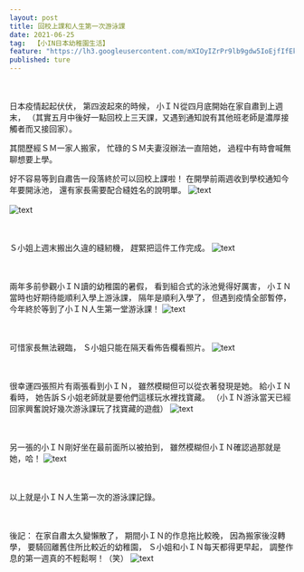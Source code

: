 ```yaml
---
layout: post
title: 回校上課和人生第一次游泳課
date: 2021-06-25
tag:  【小IN日本幼稚園生活】
feature: "https://lh3.googleusercontent.com/mXIOyIZrPr9lb9gdw5IoEjfIfEk-aUk01Oyb4rEY69ZEaHVmKvdSmZK39wNe6ozTXW90wZo0PtacFLme_qX4pxj4MDgMHjWFhwHKZQW2uX_kyh6FA-CclzpeshvhLNqdB5C1qbx131M=w2400"
published: ture
---
```


<br><br>
日本疫情起起伏伏，
第四波起來的時候，
小ＩＮ從四月底開始在家自肅到上週末，
（其實五月中後好一點回校上三天課，又遇到通知說有其他班老師是濃厚接觸者而又接回家）。

其間歷經ＳＭ一家人搬家，
忙碌的ＳＭ夫妻沒辦法一直陪她，
過程中有時會喊無聊想要上學。

好不容易等到自肅告一段落終於可以回校上課啦！
在開學前兩週收到學校通知今年要開泳池，
還有家長需要配合縫姓名的說明單。
![text](https://lh3.googleusercontent.com/z9h0eKAnMHmuGw9BEFtnNGD9G66V9_n5KppIjjlhFTn-lmCXKz1G5ZJXGsx-Hjz30LXvno25kQv_WxWHcw3rBN9xmNqLch1lQKqRKJM8_3iOerdJoSdD1tA4Rmh_wsTtm0ybTtQsqLU=w2400)
<br><br>
![text](https://lh3.googleusercontent.com/_IV5L7JnYwE1_IzrE-TtLuTPOva8WwIrxbT1wIjq80d_gYbXF85qqYJX1MkDrWHAf8rPymUl5n3eh3ieaSaW3QPGOysQQIWbLjiD-fXV1I1g_p9AEI7q9sHdfDw42eFlmRR1stcxfjI=w2400)


<br><br>
Ｓ小姐上週末搬出久違的縫紉機，
趕緊把這件工作完成。
![text](https://lh3.googleusercontent.com/bcF0lHrCr_IZxtO6RIvNgzlVgQNjoCo34bR4hBvNKGE2GLrNHGLdsAi3swAhq61n7vWLRaB0r5Xq4rVRkIcb7E8NrNwScAbBmIJpqeiIp7zYVpcIRiQpSp7BYTLi1SY9BhaOq_xICZs=w2400)


<br><br>
兩年多前參觀小ＩＮ讀的幼稚園的暑假，
看到組合式的泳池覺得好厲害，
小ＩＮ當時也好期待能順利入學上游泳課，
隔年是順利入學了，
但遇到疫情全部暫停，
今年終於等到了小ＩＮ人生第一堂游泳課！
![text](https://lh3.googleusercontent.com/mXIOyIZrPr9lb9gdw5IoEjfIfEk-aUk01Oyb4rEY69ZEaHVmKvdSmZK39wNe6ozTXW90wZo0PtacFLme_qX4pxj4MDgMHjWFhwHKZQW2uX_kyh6FA-CclzpeshvhLNqdB5C1qbx131M=w2400)


<br><br>
可惜家長無法親臨，
Ｓ小姐只能在隔天看佈告欄看照片。
![text](https://lh3.googleusercontent.com/jIgP2VODafc5uH6ECNxoWxqgcJcU6HWRi6vM0_EgDIoWQNU1wkSP2L1MYQZXV2H_aSaWTgi6kRnc54dB50vU0iua3R1H_ayQiNOLFk7q2aktXiI5ceo10JdNnO0DvWdydFqRMzoh00Q=w2400)


<br><br>
很幸運四張照片有兩張看到小ＩＮ，
雖然模糊但可以從衣著發現是她。
給小ＩＮ看時，
她告訴Ｓ小姐老師就是要他們這樣玩水裡找寶藏。
（小ＩＮ游泳當天已經回家興奮說好幾次游泳課玩了找寶藏的遊戲）
![text](https://lh3.googleusercontent.com/5hU7P5CPKVgD_Yaq-wpMeeiSmIIidtRfdqJibsSvP-rs7CnsTpFzljm18xnbXtu23mA3qKIzVCzAWNtgdKtTbJn0krjOQ-YkheY81rWPEM9eHqg_qpM6bMOMP1Ae0adzteTo3ulJHfs=w2400)


<br><br>
另一張的小ＩＮ剛好坐在最前面所以被拍到，
雖然模糊但小ＩＮ確認過那就是她，哈！
![text](https://lh3.googleusercontent.com/r2PKEWhli06fpSfrPAPRU8M-dalENBhzuyyobinvMIj43bq_GLrQ6afldNNol_dCt2GBtJsZiq97XIcGv-MWNeyyCQZm3wusi9HKxG48iDtDdzPxRW-1DK81llAOSL3Ak1_W44JvUyc=w2400)


<br><br>
以上就是小ＩＮ人生第一次的游泳課記錄。


<br><br>
後記：
在家自肅太久變懶散了，
期間小ＩＮ的作息拖比較晚，
因為搬家後沒轉學，
要騎回離舊住所比較近的幼稚園，
Ｓ小姐和小ＩＮ每天都得更早起，
調整作息的第一週真的不輕鬆啊！（笑）
![text](https://lh3.googleusercontent.com/oRu8ZOS5SPI8vAzT6hp-I2FZYuc5h94hGcECP-3-bKy1EXCQk1tfKD8k_UXAxtkT5dVxQ8e5nSB7cf-j8FrwefBbrSEGx2ehrrwp7PtHpG2aWBYO31fFJYRfmkjMOVKDVO5d1eFeTUA=w2400)
